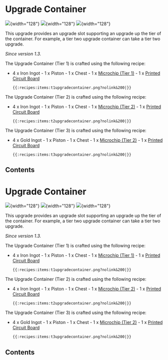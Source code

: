 # Upgrade Container

![](/items/upgrade_container1.png){width="128"}
![](/items/upgrade_container2.png){width="128"}
![](/items/upgrade_container3.png){width="128"}

This upgrade provides an upgrade slot supporting an upgrade up the tier
of the container. For example, a tier two upgrade container can take a
tier two upgrade.

*Since version 1.3.*

The Upgrade Container (Tier 1) is crafted using the following recipe:

- 4 x Iron Ingot - 1 x Piston - 1 x Chest - 1 x [Microchip (Tier
1)](/item/materials) - 1 x [Printed Circuit Board](/item/materials)

      {{:recipes:items:t1upgradecontainer.png?nolink&200|}}

The Upgrade Container (Tier 2) is crafted using the following recipe:

- 4 x Iron Ingot - 1 x Piston - 1 x Chest - 1 x [Microchip (Tier
2)](/item/materials) - 1 x [Printed Circuit Board](/item/materials)

      {{:recipes:items:t2upgradecontainer.png?nolink&200|}}

The Upgrade Container (Tier 3) is crafted using the following recipe:

- 4 x Gold Ingot - 1 x Piston - 1 x Chest - 1 x [Microchip (Tier
2)](/item/materials) - 1 x [Printed Circuit Board](/item/materials)

      {{:recipes:items:t3upgradecontainer.png?nolink&200|}}

## Contents

# Upgrade Container

![](/items/upgrade_container1.png){width="128"}
![](/items/upgrade_container2.png){width="128"}
![](/items/upgrade_container3.png){width="128"}

This upgrade provides an upgrade slot supporting an upgrade up the tier
of the container. For example, a tier two upgrade container can take a
tier two upgrade.

*Since version 1.3.*

The Upgrade Container (Tier 1) is crafted using the following recipe:

- 4 x Iron Ingot - 1 x Piston - 1 x Chest - 1 x [Microchip (Tier
1)](/item/materials) - 1 x [Printed Circuit Board](/item/materials)

      {{:recipes:items:t1upgradecontainer.png?nolink&200|}}

The Upgrade Container (Tier 2) is crafted using the following recipe:

- 4 x Iron Ingot - 1 x Piston - 1 x Chest - 1 x [Microchip (Tier
2)](/item/materials) - 1 x [Printed Circuit Board](/item/materials)

      {{:recipes:items:t2upgradecontainer.png?nolink&200|}}

The Upgrade Container (Tier 3) is crafted using the following recipe:

- 4 x Gold Ingot - 1 x Piston - 1 x Chest - 1 x [Microchip (Tier
2)](/item/materials) - 1 x [Printed Circuit Board](/item/materials)

      {{:recipes:items:t3upgradecontainer.png?nolink&200|}}

## Contents
